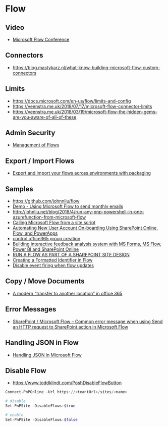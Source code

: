 # Flow

## Video

- [Microsoft Flow Conference](https://www.youtube.com/playlist?list=PLwh1E-0OEEGI7sGTXzoy98RFFqsIoUAUw)

## Connectors

- <https://blog.mastykarz.nl/what-know-building-microsoft-flow-custom-connectors>

## Limits

- <https://docs.microsoft.com/en-us/flow/limits-and-config>
- <https://veenstra.me.uk/2018/07/17/microsoft-flow-connector-limits>
- <https://veenstra.me.uk/2018/03/19/microsoft-flow-the-hidden-gems-are-you-aware-of-all-of-these>

## Admin Security

- [Management of Flows](https://rencore.com/blog/inconvenient-management-flows/)

## Export / Import Flows

- [Export and import your flows across environments with packaging](https://flow.microsoft.com/en-us/blog/import-export-bap-packages/)

## Samples

- <https://github.com/johnnliu/flow>
- [Demo - Using Microsoft Flow to send monthly emails](https://youtu.be/NsJJYIaRbfw?t=513)
- <http://johnliu.net/blog/2018/4/run-any-pnp-powershell-in-one-azurefunction-from-microsoft-flow>
- [Calling Microsoft Flow from a site script](https://docs.microsoft.com/en-us/sharepoint/dev/declarative-customization/site-design-trigger-flow-tutorial)
- [Automating New User Account On-boarding Using SharePoint Online, Flow, and PowerApps](https://practical365.com/sharepoint-online/automated-user-creation-flow-powerapps)
- [control office365 group creation](https://www.sharepointnutsandbolts.com/2018/04/control-office-365-group-creation.html)
- [Building interactive feedback analysis system with MS Forms, MS Flow, Power BI and SharePoint Online](https://spblog.net/post/2019/01/29/building-interactive-feedback-analysis-system-with-ms-forms-ms-flow-power-bi-and-sharepoint-online)
- [RUN A FLOW AS PART OF A SHAREPOINT SITE DESIGN](https://wonderlaura.com/2019/03/14/run-a-flow-as-part-of-a-sharepoint-site-design/)
- [Creating a Formatted Identifier in Flow](https://mikehatheway.com/2019/05/03/creating-a-formatted-identifier-in-flow/)
- [Disable event firing when flow updates](https://www.techmikael.com/2019/04/disable-event-firing-when-flow-updates.html)

## Copy / Move Documents

- [A modern “transfer to another location” in office 365](https://joannecklein.com/2018/01/02/a-modern-transfer-to-another-location-in-office-365/)

## Error Messages

- [SharePoint / Microsoft Flow – Common error message when using Send an HTTP request to SharePoint action in Microsoft Flow](https://veenstra.me.uk/2018/08/30/sharepoint-microsoft-flow-common-error-message-when-using-send-an-http-request-to-sharepoint-action-in-microsoft-flow)

## Handling JSON in Flow

- [Handling JSON in Microsoft Flow](https://spmaestro.com/handling-json-in-microsoft-flow/)

## Disable Flow

- <https://www.toddklindt.com/PoshDisableFlowButton>

```Powershell
Connect-PnPOnline -Url https://<teantUrl>/sites/<name>

# disable
Set-PnPSite -DisableFlows:$true

# enable
Set-PnPSite -DisableFlows:$false
```
